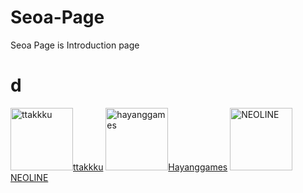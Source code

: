 # Seoa-Page
Seoa Page is  Introduction page

# d
<img src="https://avatars.githubusercontent.com/ttakkku" width="100" title="ttakkku">[ttakkku](http://github.com/ttakkku)   <img src="https://avatars.githubusercontent.com/hayanggames" width="100" title="hayanggames">[Hayanggames](https://github.com/hayanggames) <img src="https://avatars.githubusercontent.com/code325" width="100" title="NEOLINE">[NEOLINE](https://github.com/code325)
